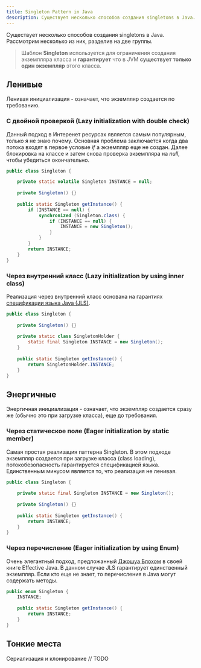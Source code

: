 ```yaml
---
title: Singleton Pattern in Java
description: Существует несколько способов создания singletons в Java. Рассмотрим несколько из них...
---
```

Существует несколько способов создания singletons в Java. Рассмотрим несколько из них, разделив на две группы.
> Шаблон **Singleton** используется для ограничения создания экземпляра класса и **гарантирует** что в JVM **существует только один экземпляр** этого класса.

## Ленивые
Ленивая инициализация - означает, что экземпляр создается по требованию.

### С двойной проверкой (Lazy initialization with double check)
Данный подход в Интеренет ресурсах является самым популярным, только я не знаю почему.
Основная проблема заключается когда два потока входят в первое условие _if_ а экземпляр еще не создан.
Далее блокировка на классе и затем снова проверка экземпляра на _null_, чтобы убедиться окончательно.

```java
public class Singleton {

    private static volatile Singleton INSTANCE = null;
    
    private Singleton() {}
    
    public static Singleton getInstance() {
        if (INSTANCE == null) {
            synchronized (Singleton.class) {
                if (INSTANCE == null) {
                    INSTANCE = new Singleton();
                }
            }
        }
        return INSTANCE;
    }
}
```
### Через внутренний класс (Lazy initialization by using inner class)
Реализация через внутренний класс основана на гарантиях [спецификации языка Java (JLS)](https://docs.oracle.com/javase/specs/jls/se8/html/jls-12.html#jls-12.4.2).
```java
public class Singleton {
    
    private Singleton() {}
    
    private static class SingletonHolder {
        static final Singleton INSTANCE = new Singleton();
    }
    
    public static Singleton getInstance() {
        return SingletonHolder.INSTANCE;
    }
}
```

## Энергичные
Энергичная инициализация - означает, что экземпляр создается сразу же (обычно это при загрузке класса), еще до требования.

### Через статическое поле (Eager initialization by static member)
Самая простая реализация паттерна Singleton. В этом подходе экземпляр создается при загрузке класса (class loading), потокобезопасность гарантируется спецификацией языка. Единственным минусом является то, что реализация не ленивая.
```java
public class Singleton {
    
    private static final Singleton INSTANCE = new Singleton();
    
    private Singleton() {}
    
    public static Singleton getInstance() {
        return INSTANCE;
    }
}
```

### Через перечисление (Eager initialization by using Enum)
Очень элегантный подход, предложанный [Джошуа Блохом](https://en.wikipedia.org/wiki/Joshua_Bloch) в своей книге Effective Java. В данном случае JLS гарантирует единственный экземпляр. Если кто еще не знает, то перечисления в Java могут содержать методы.
```java
public enum Singleton {
    INSTANCE;
    
    public static Singleton getInstance() {
        return INSTANCE;
    }
}
```

## Тонкие места
Сериализация и клонирование
// TODO
